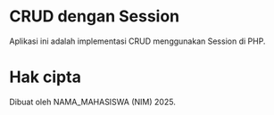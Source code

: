 # CRUD dengan Session

Aplikasi ini adalah implementasi CRUD menggunakan Session di PHP.

# Hak cipta

Dibuat oleh NAMA_MAHASISWA (NIM) 2025.
